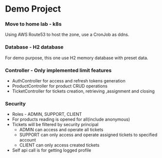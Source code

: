 # Demo Project

### Move to home lab - k8s
Using AWS Route53 to host the zone, use a CronJob as ddns.

### Database - H2 database
For demo purpose, this one use H2 memory database with preset
data.

### Controller - Only implemented limit features
- AuthController for access and refresh tokens generation
- ProductController for product CRUD operations
- TicketController for tickets creation, retrieving ,assignment and closing

### Security
- Roles - ADMIN, SUPPORT, CLIENT
- For products reading is opened for all(include anonymous)
- Tickets will be filtered by security principal
    - ADMIN can access and operate all tickets
    - SUPPORT can only access and operate assigned tickets to specified account
    - CLIENT can only access created tickets
- Self api call is for getting logged profile